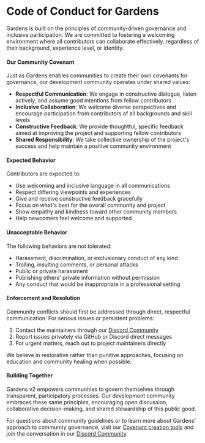 # Code of Conduct for Gardens

Gardens is built on the principles of community-driven governance and inclusive participation. We are committed to fostering a welcoming environment where all contributors can collaborate effectively, regardless of their background, experience level, or identity.

#### Our Community Covenant

Just as Gardens enables communities to create their own covenants for governance, our development community operates under shared values:

- **Respectful Communication**: We engage in constructive dialogue, listen actively, and assume good intentions from fellow contributors
- **Inclusive Collaboration**: We welcome diverse perspectives and encourage participation from contributors of all backgrounds and skill levels
- **Constructive Feedback**: We provide thoughtful, specific feedback aimed at improving the project and supporting fellow contributors
- **Shared Responsibility**: We take collective ownership of the project's success and help maintain a positive community environment

#### Expected Behavior

Contributors are expected to:

- Use welcoming and inclusive language in all communications
- Respect differing viewpoints and experiences
- Give and receive constructive feedback gracefully
- Focus on what's best for the overall community and project
- Show empathy and kindness toward other community members
- Help newcomers feel welcome and supported

#### Unacceptable Behavior

The following behaviors are not tolerated:

- Harassment, discrimination, or exclusionary conduct of any kind
- Trolling, insulting comments, or personal attacks
- Public or private harassment
- Publishing others' private information without permission
- Any conduct that would be inappropriate in a professional setting

#### Enforcement and Resolution

Community conflicts should first be addressed through direct, respectful communication. For serious issues or persistent problems:

1. Contact the maintainers through our [Discord Community](https://discord.gg/tJWPg69ZWG)
2. Report issues privately via GitHub or Discord direct messages
3. For urgent matters, reach out to project maintainers directly

We believe in restorative rather than punitive approaches, focusing on education and community healing when possible.

#### Building Together

Gardens v2 empowers communities to govern themselves through transparent, participatory processes. Our development community embraces these same principles, encouraging open discussion, collaborative decision-making, and shared stewardship of this public good.

For questions about community guidelines or to learn more about Gardens' approach to community governance, visit our [Covenant creation tools](https://www.notion.so/1hive-gardens/Covenant-the-community-constitution-103d6929d014801da379c5952d66d1a0) and join the conversation in our [Discord Community](https://discord.gg/tJWPg69ZWG).
